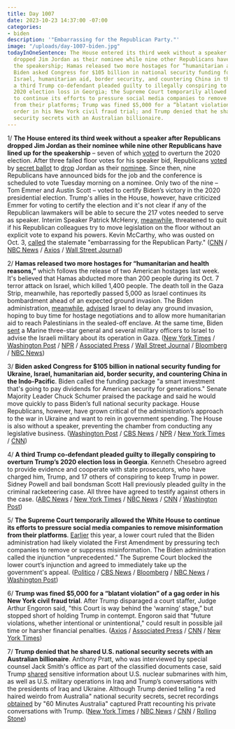```yaml
---
title: Day 1007
date: 2023-10-23 14:37:00 -07:00
categories:
- biden
description: '"Embarrassing for the Republican Party."'
image: "/uploads/day-1007-biden.jpg"
todayInOneSentence: The House entered its third week without a speaker after Republicans
  dropped Jim Jordan as their nominee while nine other Republicans have lined up for
  the speakership; Hamas released two more hostages for “humanitarian and health reasons”;
  Biden asked Congress for $105 billion in national security funding for Ukraine,
  Israel, humanitarian aid, border security, and countering China in the Indo-Pacific;
  a third Trump co-defendant pleaded guilty to illegally conspiring to overturn Trump’s
  2020 election loss in Georgia; the Supreme Court temporarily allowed the White House
  to continue its efforts to pressure social media companies to remove misinformation
  from their platforms; Trump was fined $5,000 for a “blatant violation” of a gag
  order in his New York civil fraud trial; and Trump denied that he shared U.S. national
  security secrets with an Australian billionaire.
---
```


1/ **The House entered its third week without a speaker after Republicans dropped Jim Jordan as their nominee while nine other Republicans have lined up for the speakership** – seven of which [voted](https://www.nbcnews.com/politics/congress/7-9-house-speaker-candidates-voted-overturn-2020-election-results-rcna121640) to overturn the 2020 election. After three failed floor votes for his speaker bid, Republicans [voted](https://www.cnn.com/webview/politics/live-news/house-speaker-vote-10-20-23/index.html) by [secret ballot](https://www.nytimes.com/live/2023/10/20/us/house-speaker-vote-jim-jordan) to [drop](https://www.washingtonpost.com/politics/2023/10/20/house-speaker-vote-live/) Jordan as their [nominee](https://apnews.com/article/speaker-jordan-republican-mchenry-2e32f930b4fb83a4fcae2171c9e1c055). Since then, nine Republicans have announced bids for the job and the conference is scheduled to vote Tuesday morning on a nominee. Only two of the nine – Tom Emmer and Austin Scott – voted to certify Biden’s victory in the 2020 presidential election. Trump's allies in the House, however, have criticized Emmer for voting to certify the election and it's not clear if any of the Republican lawmakers will be able to secure the 217 votes needed to serve as speaker. Interim Speaker Patrick McHenry, [meanwhile](https://www.nbcnews.com/politics/congress/patrick-mchenry-house-speaker-pro-tempore-threaten-quit-rcna121314), threatened to quit if his Republican colleagues try to move legislation on the floor without an explicit vote to expand his powers. Kevin McCarthy, who was ousted on Oct. 3, [called](https://www.cnbc.com/2023/10/22/house-republicans-say-the-speaker-race-stalemate-is-embarrassing-.html) the stalemate "embarrassing for the Republican Party." ([CNN](https://www.cnn.com/2023/10/23/politics/house-speaker-gop-nominee-chaos/index.html) / [NBC News](https://www.nbcnews.com/politics/congress/live-blog/house-speaker-vote-live-updates-rcna121673) / [Axios](https://www.axios.com/2023/10/23/house-republicans-nine-speaker-candidates) / [Wall Street Journal](https://www.wsj.com/politics/policy/republican-hopefuls-crowd-into-speaker-race-after-jordans-exit-7b0682fb))

2/ **Hamas released two more hostages for “humanitarian and health reasons,”** which follows the release of two American hostages last week. It's believed that Hamas abducted more than 200 people during its Oct. 7 terror attack on Israel, which killed 1,400 people. The death toll in the Gaza Strip, meanwhile, has reportedly passed 5,000 as Israel continues its bombardment ahead of an expected ground invasion. The Biden administration, [meanwhile](https://www.nytimes.com/2023/10/22/us/politics/us-hostages-israel-gaza.html?smid=url-share), [advised](https://www.nbcnews.com/news/world/israel-gaza-ground-assault-delay-hamas-ehud-barak-rcna121174) Israel to delay any ground invasion, hoping to buy time for hostage negotiations and to allow more humanitarian aid to reach Palestinians in the sealed-off enclave. At the same time, Biden [sent](https://www.axios.com/2023/10/23/israel-gaza-war-marine-general-ground-operation) a Marine three-star general and several military officers to Israel to advise the Israeli military about its operation in Gaza. ([New York Times](https://www.nytimes.com/live/2023/10/23/world/israel-hamas-war-gaza-news) / [Washington Post](https://www.washingtonpost.com/world/2023/10/23/israel-gaza-war-news-hamas/) / [NPR](https://www.npr.org/live-updates/israel-hamas-war-gaza-airstrikes) / [Associated Press](https://apnews.com/article/israel-palestinian-gaza-war-syria-lebanon-hamas-c0e7ec55428fedc97f75bdfdc0c0679a) / [Wall Street Journal](https://www.wsj.com/world/middle-east/talks-to-release-hostages-held-up-over-hamas-demand-for-fuel-fcc29267) / [Bloomberg](https://www.bloomberg.com/news/articles/2023-10-23/hamas-frees-two-elderly-women-in-latest-gaza-hostage-release?srnd=premium&sref=MIBMEEoj) / [NBC News](https://www.nbcnews.com/news/world/live-blog/israel-hamas-war-live-updates-rcna121645))

3/ **Biden asked Congress for $105 billion in national security funding for Ukraine, Israel, humanitarian aid, border security, and countering China in the Indo-Pacific**. Biden called the funding package "a smart investment that's going to pay dividends for American security for generations." Senate Majority Leader Chuck Schumer praised the package and said he would move quickly to pass Biden’s full national security package. House Republicans, however, have grown critical of the administration’s approach to the war in Ukraine and want to rein in government spending. The House is also without a speaker, preventing the chamber from conducting any legislative business. ([Washington Post](https://www.washingtonpost.com/business/2023/10/20/ukraine-israel-funding-politics/) / [CBS News](https://www.cbsnews.com/news/joe-biden-oval-office-israel-watch-live-stream-today-2023-10-19/) / [NPR](https://www.npr.org/2023/10/20/1206301577/biden-ukraine-israel-congress-funding-request) / [New York Times](https://www.nytimes.com/live/2023/10/20/world/israel-hamas-war-gaza-news#biden-aid-israel-ukraine-taiwan-border) / [CNN](https://www.cnn.com/2023/10/20/politics/biden-administration-israel-ukraine-congress-funding))

4/ **A third Trump co-defendant pleaded guilty to illegally conspiring to overturn Trump’s 2020 election loss in Georgia**. Kenneth Chesebro agreed to provide evidence and cooperate with state prosecutors, who have charged him, Trump, and 17 others of conspiring to keep Trump in power. Sidney Powell and bail bondsman Scott Hall previously pleaded guilty in the criminal racketeering case. All three have agreed to testify against others in the case. ([ABC News](https://abcnews.go.com/US/kenneth-chesebro-takes-minute-plea-deal-georgia-election/story?id=104169908) / [New York Times](https://www.nytimes.com/2023/10/20/us/kenneth-chesebro-trump-guilty-plea-georgia.html) / [NBC News](https://www.nbcnews.com/politics/donald-trump/trump-chesebro-plea-deal-georgia-trial-rcna121387) / [CNN](https://www.cnn.com/2023/10/20/politics/kenneth-chesebro-georgia-election-subversion/) / [Washington Post](https://www.washingtonpost.com/national-security/2023/10/20/chesebro-guilty-plea-trump-georgia/))

5/ **The Supreme Court temporarily allowed the White House to continue its efforts to pressure social media companies to remove misinformation from their platforms**. [Earlier](https://www.washingtonpost.com/technology/2023/09/08/5th-circuit-ruling-covid-content-moderation/) this year, a lower court ruled that the Biden administration had likely violated the First Amendment by pressuring tech companies to remove or suppress misinformation. The Biden administration called the injunction “unprecedented.” The Supreme Court blocked the lower court’s injunction and agreed to immediately take up the government's appeal. ([Politico](https://www.politico.com/news/2023/10/20/supreme-court-biden-social-media-covid-00122842) / [CBS News](https://www.cbsnews.com/news/supreme-court-social-media-case-biden-administration-contact/) / [Bloomberg](https://www.bloomberg.com/news/articles/2023-10-20/supreme-court-allows-white-house-social-media-contacts-for-now?sref=MIBMEEoj) / [NBC News](https://www.nbcnews.com/politics/supreme-court/supreme-court-blocks-biden-social-media-curbs-rcna105785) / [Washington Post](https://www.washingtonpost.com/politics/2023/10/20/supreme-court-tech-companies-social-media-posts/))

6/ **Trump was fined $5,000 for a “blatant violation” of a gag order in his New York civil fraud trial**. After Trump disparaged a court staffer, Judge Arthur Engoron said, "this Court is way behind the ‘warning’ stage,” but stopped short of holding Trump in contempt. Engoron said that "future violations, whether intentional or unintentional," could result in possible jail time or harsher financial penalties. ([Axios](https://www.axios.com/2023/10/20/trump-jail-gag-order-new-york-civil-fraud-trial) / [Associated Press](https://apnews.com/article/donald-trump-letitia-james-fraud-contempt-new-york-ce593e3ee07d95bb6ec7e2de23f47dc9) / [CNN](https://www.cnn.com/2023/10/20/politics/trump-social-media-fraud-trial-warning) / [New York Times](https://www.nytimes.com/2023/10/20/nyregion/trump-fraud-trial-gag-order-fine.html))

7/ **Trump denied that he shared U.S. national security secrets with an Australian billionaire**. Anthony Pratt, who was interviewed by special counsel Jack Smith's office as part of the classified documents case, said Trump [shared](https://whatthefuckjusthappenedtoday.com/2023/10/10/day-994/#trump-shared-classified-information) sensitive information about U.S. nuclear submarines with him, as well as U.S. military operations in Iraq and Trump’s conversations with the presidents of Iraq and Ukraine. Although Trump denied telling "a red haired weirdo from Australia" national security secrets, secret recordings [obtained](https://www.youtube.com/watch?v=AVFT-2k8eWQ) by "60 Minutes Australia" captured Pratt recounting his private conversations with Trump. ([New York Times](https://www.nytimes.com/2023/10/22/us/politics/anthony-pratt-donald-trump.html) / [NBC News](https://www.nbcnews.com/politics/donald-trump/trump-denies-telling-red-haired-weirdo-mar-lago-billionaire-classified-rcna121672) / [CNN](https://www.cnn.com/2023/10/22/politics/trump-anthony-pratt/index.html) / [Rolling Stone](https://www.rollingstone.com/politics/politics-news/secret-tapes-trump-australian-billionaire-anthony-pratt-1234859957/))
